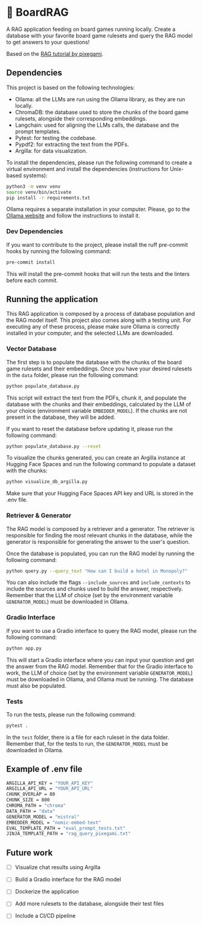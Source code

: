 # 🎲 BoardRAG

A RAG application feeding on board games running locally. Create a database with your favorite board game rulesets and query the RAG model to get answers to your questions!

Based on the [RAG tutorial by pixegami](https://github.com/pixegami/rag-tutorial-v2). 

## Dependencies

This project is based on the following technologies:

-   Ollama: all the LLMs are run using the Ollama library, as they are run locally.
-   ChromaDB: the database used to store the chunks of the board game rulesets, alongside their corresponding embeddings.
-   Langchain: used for aligning the LLMs calls, the database and the prompt templates.
-   Pytest: for testing the codebase.
-   Pypdf2: for extracting the text from the PDFs.
-   Argilla: for data visualization.

To install the dependencies, please run the following command to create a virtual environment and install the dependencies (instructions for Unix-based systems):

```bash
python3 -m venv venv
source venv/bin/activate
pip install -r requirements.txt
```

Ollama requires a separate installation in your computer. Please, go to the [Ollama website](https://ollama.com/) and follow the instructions to install it.

### Dev Dependencies

If you want to contribute to the project, please install the ruff pre-commit hooks by running the following command:

```bash
pre-commit install
```

This will install the pre-commit hooks that will run the tests and the linters before each commit.

## Running the application

This RAG application is composed by a process of database population and the RAG model itself. This project also comes along with a testing unit. For executing any of these process, please make sure Ollama is correctly installed in your computer, and the selected LLMs are downloaded.

### Vector Database

The first step is to populate the database with the chunks of the board game rulesets and their embeddings. Once you have your desired rulesets in the `data` folder, please run the following command:

```bash
python populate_database.py
```

This script will extract the text from the PDFs, chunk it, and populate the database with the chunks and their embeddings, calculated by the LLM of your choice (environment variable `EMBEDDER_MODEL`). If the chunks are not present in the database, they will be added.

If you want to reset the database before updating it, please run the following command:

```bash
python populate_database.py --reset
```
To visualize the chunks generated, you can create an Argilla instance at Hugging Face Spaces and run the following command to populate a dataset with the chunks:

```bash
python visualize_db_argilla.py
```

Make sure that your Hugging Face Spaces API key and URL is stored in the .env file.

### Retriever & Generator

The RAG model is composed by a retriever and a generator. The retriever is responsible for finding the most relevant chunks in the database, while the generator is responsible for generating the answer to the user's question.

Once the database is populated, you can run the RAG model by running the following command:

```bash
python query.py --query_text "How can I build a hotel in Monopoly?"
```

You can also include the flags `--include_sources` and `include_contexts` to include the sources and chunks used to build the answer, respectively. Remember that the LLM of choice (set by the environment variable `GENERATOR_MODEL`) must be downloaded in Ollama.

### Gradio Interface

If you want to use a Gradio interface to query the RAG model, please run the following command:

```bash
python app.py
```

This will start a Gradio interface where you can input your question and get the answer from the RAG model. Remember that for the Gradio interface to work, the LLM of choice (set by the environment variable `GENERATOR_MODEL`) must be downloaded in Ollama, and Ollama must be running. The database must also be populated.

### Tests

To run the tests, please run the following command:

```bash
pytest .
```

In the `test` folder, there is a file for each ruleset in the data folder. Remember that, for the tests to run, the `GENERATOR_MODEL` must be downloaded in Ollama.

## Example of .env file

```bash
ARGILLA_API_KEY = "YOUR_API_KEY"
ARGILLA_API_URL = "YOUR_API_URL"
CHUNK_OVERLAP = 80
CHUNK_SIZE = 800
CHROMA_PATH = "chroma"
DATA_PATH = "data"
GENERATOR_MODEL = "mistral"
EMBEDDER_MODEL = "nomic-embed-text"
EVAL_TEMPLATE_PATH = "eval_prompt_tests.txt"
JINJA_TEMPLATE_PATH = "rag_query_pixegami.txt"
```

## Future work

- [ ] Visualize chat results using Argilla
- [ ] Build a Gradio interface for the RAG model
- [ ] Dockerize the application
- [ ] Add more rulesets to the database, alongside their test files
- [ ] Include a CI/CD pipeline

